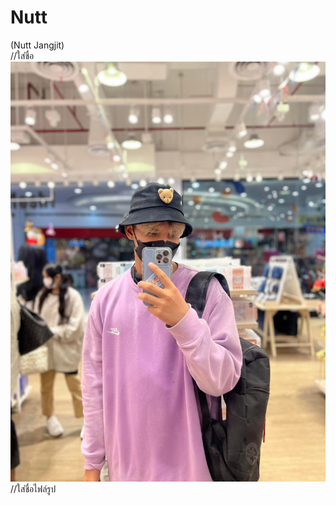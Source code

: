 # Nutt
<html>
<div> (Nutt Jangjit) </div> //ใส่ชื่อ
<img src="me.jpg" weidth:300; height:300;> //ใส่ชื่อไฟล์รูป

</html>
